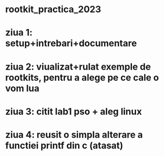 # rootkit_practica_2023
# ziua 1: setup+intrebari+documentare
# ziua 2: viualizat+rulat exemple de rootkits, pentru a alege pe ce cale o vom lua
# ziua 3: citit lab1 pso + aleg linux
# ziua 4: reusit o simpla alterare a functiei printf din c (atasat)
